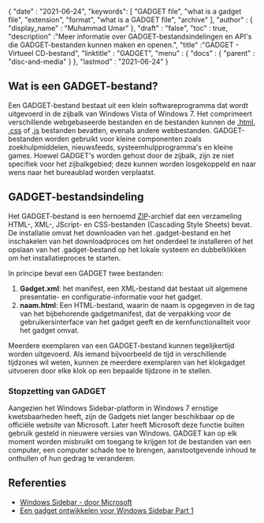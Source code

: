 {
  "date" : "2021-06-24",
  "keywords": [ "GADGET file", "what is a gadget file", "extension", "format", "what is a GADGET file", "archive" ],
  "author" : {
    "display_name" : "Muhammad Umar"
},
  "draft" : "false",
   "toc" : true,
  "description" :"Meer informatie over GADGET-bestandsindelingen en API's die GADGET-bestanden kunnen maken en openen.",
  "title" :"GADGET - Virtueel CD-bestand",
  "linktitle" : "GADGET",
  "menu" : {
    "docs" : {
      "parent" : "disc-and-media"
}
},
  "lastmod" : "2021-06-24"
}

## Wat is een GADGET-bestand?

Een GADGET-bestand bestaat uit een klein softwareprogramma dat wordt uitgevoerd in de zijbalk van Windows Vista of Windows 7. Het comprimeert verschillende webgebaseerde bestanden en de bestanden kunnen de [.html](/nl/web/html/), [.css](/nl/web/css/) of [.js](/nl/web/js/) bestanden bevatten, evenals andere webbestanden. GADGET-bestanden worden gebruikt voor kleine componenten zoals zoekhulpmiddelen, nieuwsfeeds, systeemhulpprogramma's en kleine games. Hoewel GADGET's worden gehost door de zijbalk, zijn ze niet specifiek voor het zijbalkgebied; deze kunnen worden losgekoppeld en naar wens naar het bureaublad worden verplaatst.

## GADGET-bestandsindeling

Het GADGET-bestand is een hernoemd [ZIP](/nl/compression/zip/)-archief dat een verzameling HTML-, XML-, JScript- en CSS-bestanden (Cascading Style Sheets) bevat. De installatie omvat het downloaden van het .gadget-bestand en het inschakelen van het downloadproces om het onderdeel te installeren of het opslaan van het .gadget-bestand op het lokale systeem en dubbelklikken om het installatieproces te starten.

In principe bevat een GADGET twee bestanden:

1. **Gadget.xml**: het manifest, een XML-bestand dat bestaat uit algemene presentatie- en configuratie-informatie voor het gadget.
2. **naam.html**: Een HTML-bestand, waarin de naam is opgegeven in de<name> tag van het bijbehorende gadgetmanifest, dat de verpakking voor de gebruikersinterface van het gadget geeft en de kernfunctionaliteit voor het gadget omvat.

Meerdere exemplaren van een GADGET-bestand kunnen tegelijkertijd worden uitgevoerd. Als iemand bijvoorbeeld de tijd in verschillende tijdzones wil weten, kunnen ze meerdere exemplaren van het klokgadget uitvoeren door elke klok op een bepaalde tijdzone in te stellen.

### Stopzetting van GADGET

Aangezien het Windows Sidebar-platform in Windows 7 ernstige kwetsbaarheden heeft, zijn de Gadgets niet langer beschikbaar op de officiële website van Microsoft. Later heeft Microsoft deze functie buiten gebruik gesteld in nieuwere versies van Windows. GADGET kan op elk moment worden misbruikt om toegang te krijgen tot de bestanden van een computer, een computer schade toe te brengen, aanstootgevende inhoud te onthullen of hun gedrag te veranderen.

## Referenties

* [Windows Sidebar - door Microsoft](https://docs.microsoft.com/en-us/previous-versions/windows/desktop/sidebar/-sidebar-entry)
* [Een gadget ontwikkelen voor Windows Sidebar Part 1](https://docs.microsoft.com/en-us/previous-versions/windows/desktop/sidebar/-sidebar-overview-gdo)

